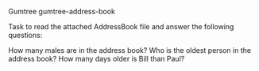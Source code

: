 Gumtree gumtree-address-book

Task to read the attached AddressBook file and answer the following questions:

How many males are in the address book? Who is the oldest person in the address book? How many days older is Bill than
Paul?